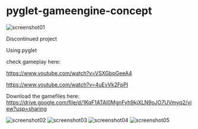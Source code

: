 # pyglet-gameengine-concept

![screenshot01](https://user-images.githubusercontent.com/24687357/69391971-2f45bc00-0cb3-11ea-9bf7-089c6ed2a2f4.png)

Discontinued project

Using pyglet

check gameplay here:

https://www.youtube.com/watch?v=VSXGbpGeeA4

https://www.youtube.com/watch?v=4uEvVk2FpPI


Download the gamefiles here: https://drive.google.com/file/d/1KqF1ATAl0MgnFyh9kjXLN9oJO7UVmyq2/view?usp=sharing

![screenshot02](https://user-images.githubusercontent.com/24687357/69391989-3c62ab00-0cb3-11ea-9a79-cb65f929f94a.png)
![screenshot03](https://user-images.githubusercontent.com/24687357/69391977-340a7000-0cb3-11ea-9d3c-4c79defba0c1.png)
![screenshot04](https://user-images.githubusercontent.com/24687357/69391984-379df700-0cb3-11ea-929c-cc81018e36aa.png)
![screenshot05](https://user-images.githubusercontent.com/24687357/69391987-3a005100-0cb3-11ea-9002-dcbfd846c504.png)
